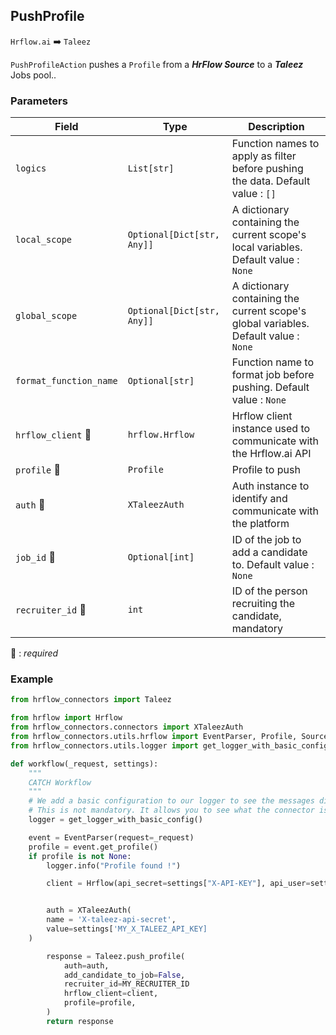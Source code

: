 ## PushProfile

`Hrflow.ai` :arrow_right: `Taleez`

`PushProfileAction` pushes a `Profile` from a ***HrFlow Source*** to a ***Taleez*** Jobs pool..

### Parameters

| Field | Type | Description |
| ----- | ---- | ----------- |
| `logics`  | `List[str]` | Function names to apply as filter before pushing the data. Default value : `[]`        |
| `local_scope`  | `Optional[Dict[str, Any]]` | A dictionary containing the current scope's local variables. Default value : `None`        |
| `global_scope`  | `Optional[Dict[str, Any]]` | A dictionary containing the current scope's global variables. Default value : `None`       |
| `format_function_name`  | `Optional[str]` | Function name to format job before pushing. Default value : `None`        |
| `hrflow_client` :red_circle: | `hrflow.Hrflow` | Hrflow client instance used to communicate with the Hrflow.ai API        |
| `profile` :red_circle: | `Profile` | Profile to push        |
| `auth` :red_circle: | `XTaleezAuth` | Auth instance to identify and communicate with the platform        |
| `job_id` :red_circle: | `Optional[int]` | ID of the job to add a candidate to. Default value : `None` |
| `recruiter_id` :red_circle: | `int` | ID of the person recruiting the candidate, mandatory|


:red_circle: : *required* 

### Example

```python
from hrflow_connectors import Taleez

from hrflow import Hrflow
from hrflow_connectors.connectors import XTaleezAuth
from hrflow_connectors.utils.hrflow import EventParser, Profile, Source
from hrflow_connectors.utils.logger import get_logger_with_basic_config

def workflow(_request, settings):
    """
    CATCH Workflow
    """    
    # We add a basic configuration to our logger to see the messages displayed in the standard output
    # This is not mandatory. It allows you to see what the connector is doing.
    logger = get_logger_with_basic_config()

    event = EventParser(request=_request)
    profile = event.get_profile()
    if profile is not None:
        logger.info("Profile found !")

        client = Hrflow(api_secret=settings["X-API-KEY"], api_user=settings["X-USER-EMAIL"])


        auth = XTaleezAuth(
        name = 'X-taleez-api-secret',
        value=settings['MY_X_TALEEZ_API_KEY]
    )

        response = Taleez.push_profile(
            auth=auth,
            add_candidate_to_job=False,
            recruiter_id=MY_RECRUITER_ID
            hrflow_client=client,
            profile=profile,
        )
        return response
```